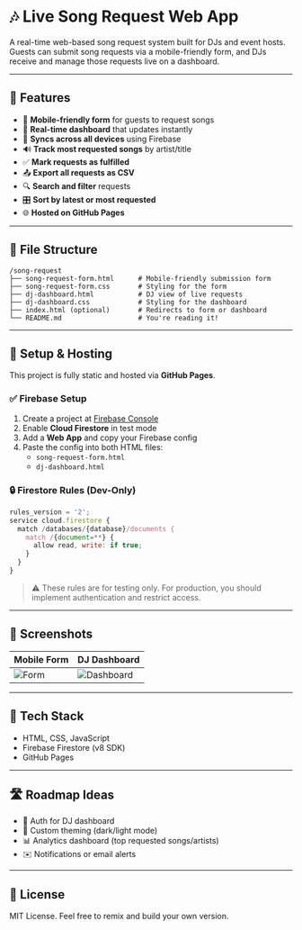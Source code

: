 # 🎶 Live Song Request Web App

A real-time web-based song request system built for DJs and event hosts. Guests can submit song requests via a mobile-friendly form, and DJs receive and manage those requests live on a dashboard.

---

## 🚀 Features

- 📱 **Mobile-friendly form** for guests to request songs  
- 📡 **Real-time dashboard** that updates instantly  
- 🔄 **Syncs across all devices** using Firebase  
- 🔊 **Track most requested songs** by artist/title  
- ✅ **Mark requests as fulfilled**  
- 📤 **Export all requests as CSV**  
- 🔍 **Search and filter** requests  
- 🎛️ **Sort by latest or most requested**  
- 🌐 **Hosted on GitHub Pages**  

---

## 📁 File Structure

```
/song-request
├── song-request-form.html      # Mobile-friendly submission form
├── song-request-form.css       # Styling for the form
├── dj-dashboard.html           # DJ view of live requests
├── dj-dashboard.css            # Styling for the dashboard
├── index.html (optional)       # Redirects to form or dashboard
└── README.md                   # You're reading it!
```

---

## 🔧 Setup & Hosting

This project is fully static and hosted via **GitHub Pages**.

### ✅ Firebase Setup

1. Create a project at [Firebase Console](https://console.firebase.google.com/)
2. Enable **Cloud Firestore** in test mode
3. Add a **Web App** and copy your Firebase config
4. Paste the config into both HTML files:
   - `song-request-form.html`
   - `dj-dashboard.html`

### 🔒 Firestore Rules (Dev-Only)

```js
rules_version = '2';
service cloud.firestore {
  match /databases/{database}/documents {
    match /{document=**} {
      allow read, write: if true;
    }
  }
}
```

> ⚠️ These rules are for testing only. For production, you should implement authentication and restrict access.

---

## 📸 Screenshots

| Mobile Form                          | DJ Dashboard                        |
|-------------------------------------|-------------------------------------|
| ![Form](https://via.placeholder.com/200x400?text=Form) | ![Dashboard](https://via.placeholder.com/400x300?text=Dashboard) |

---

## 🧰 Tech Stack

- HTML, CSS, JavaScript
- Firebase Firestore (v8 SDK)
- GitHub Pages

---

## 🛣 Roadmap Ideas

- 🔐 Auth for DJ dashboard
- 🎨 Custom theming (dark/light mode)
- 📊 Analytics dashboard (top requested songs/artists)
- ✉️ Notifications or email alerts

---

## 📄 License

MIT License. Feel free to remix and build your own version.
